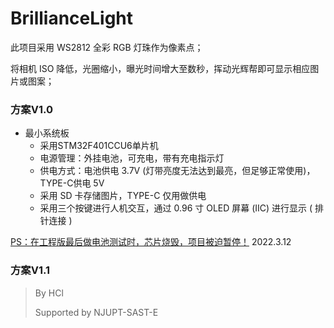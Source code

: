 # BrillianceLight

此项目采用 WS2812 全彩 RGB 灯珠作为像素点；

将相机 ISO 降低，光圈缩小，曝光时间增大至数秒，挥动光辉帮即可显示相应图片或图案；



### 方案V1.0

* 最小系统板
  * 采用STM32F401CCU6单片机
  * 电源管理：外挂电池，可充电，带有充电指示灯
  * 供电方式：电池供电 3.7V (灯带亮度无法达到最亮，但足够正常使用)，TYPE-C供电 5V
  * 采用 SD 卡存储图片，TYPE-C 仅用做供电
  * 采用三个按键进行人机交互，通过 0.96 寸 OLED 屏幕 (IIC) 进行显示 ( 排针连接 )

<u> PS：在工程版最后做电池测试时，芯片烧毁，项目被迫暂停！</u> 2022.3.12

### 方案V1.1



> By HCl 
>
> Supported by NJUPT-SAST-E

